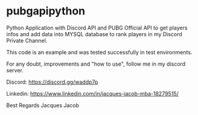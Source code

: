 # pubgapipython

Python Application with Discord API and PUBG Official API to get players infos and add data into MYSQL database to rank players in my Discord Private Channel.

This code is an example and was tested successfully in test environments.

For any doubt, improvements and "how to use", follow me in my discord server. 

Discord: https://discord.gg/waddp7p

Linkedin: https://www.linkedin.com/in/jacques-jacob-mba-18279515/

Best Regards
Jacques Jacob
